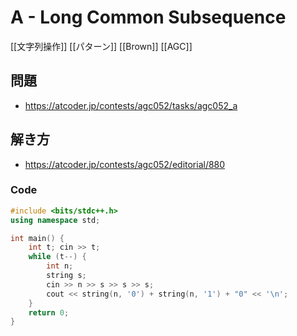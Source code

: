 # A - Long Common Subsequence
[[文字列操作]] [[パターン]] [[Brown]] [[AGC]]

## 問題
- https://atcoder.jp/contests/agc052/tasks/agc052_a

## 解き方
- https://atcoder.jp/contests/agc052/editorial/880

### Code
```c++
#include <bits/stdc++.h>
using namespace std;

int main() {
	int t; cin >> t;
	while (t--) {
		int n;
		string s;
		cin >> n >> s >> s >> s;
		cout << string(n, '0') + string(n, '1') + "0" << '\n';
	}
    return 0;
}
```